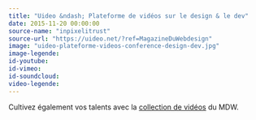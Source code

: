 ```yaml
---
title: "Uideo &ndash; Plateforme de vidéos sur le design & le dev"
date: 2015-11-20 00:00:00
source-name: "inpixelitrust"
source-url: "https://uideo.net/?ref=MagazineDuWebdesign"
image: "uideo-plateforme-videos-conference-design-dev.jpg"
image-legende:
id-youtube:
id-vimeo:
id-soundcloud:
video-legende:
---
```


Cultivez également vos talents avec la [collection de vidéos](http://magazineduwebdesign.com/videos/) du MDW.

